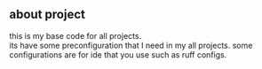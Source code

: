 ## about project

this is my base code for all projects.
</br>
its have some preconfiguration that I need in my all projects. 
some configurations are for ide that you use such as ruff configs.
</br>
